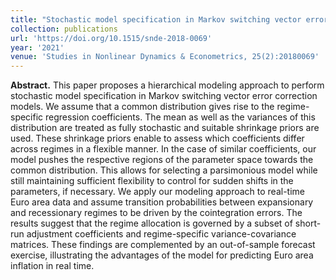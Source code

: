 ```yaml
---
title: "Stochastic model specification in Markov switching vector error correction models"
collection: publications
url: 'https://doi.org/10.1515/snde-2018-0069'
year: '2021'
venue: 'Studies in Nonlinear Dynamics & Econometrics, 25(2):20180069'
---
```

**Abstract.** This paper proposes a hierarchical modeling approach to perform stochastic model specification in Markov switching vector error correction models. We assume that a common distribution gives rise to the regime-specific regression coefficients. The mean as well as the variances of this distribution are treated as fully stochastic and suitable shrinkage priors are used. These shrinkage priors enable to assess which coefficients differ across regimes in a flexible manner. In the case of similar coefficients, our model pushes the respective regions of the parameter space towards the common distribution. This allows for selecting a parsimonious model while still maintaining sufficient flexibility to control for sudden shifts in the parameters, if necessary. We apply our modeling approach to real-time Euro area data and assume transition probabilities between expansionary and recessionary regimes to be driven by the cointegration errors. The results suggest that the regime allocation is governed by a subset of short-run adjustment coefficients and regime-specific variance-covariance matrices. These findings are complemented by an out-of-sample forecast exercise, illustrating the advantages of the model for predicting Euro area inflation in real time.
